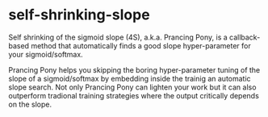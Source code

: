# self-shrinking-slope
Self shrinking of the sigmoid slope (4S), a.k.a. Prancing Pony, is a callback-based method that automatically finds a good slope hyper-parameter for your sigmoid/softmax.

Prancing Pony helps you skipping the boring hyper-parameter tuning of the slope of a sigmoid/softmax by embedding inside the trainig an automatic slope search. Not only Prancing Pony can lighten your work but it can also outperform tradional training strategies where the output critically depends on the slope.
